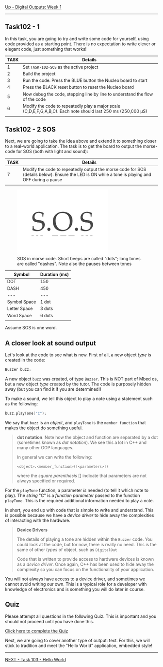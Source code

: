 [Up - Digital Outputs: Week 1](Digital_Outputs_1.md)

--- 

## Task102 - 1
In this task, you are going to try and write some code for yourself, using code provided as a starting point. There is no expectation to write clever or elegant code, just something that works!

| TASK | Details |
| --- | --- |
| 1 | Set `TASK-102-SOS` as the active project |
| 2 | Build the project |
| 3 | Run the code. Press the BLUE button the Nucleo board to start |
| 4 | Press the BLACK reset button to reset the Nucleo board |
| 5 | Now debug the code, stepping line by line to understand the flow of the code |
| 6 | Modify the code to repeatedly play a major scale (C,D,E,F,G,A,B,C). Each note should last 250 ms (250,000 &micro;S)
|| 

## Task102 - 2 SOS
Next, we are going to take the idea above and extend it to something closer to a real-world application. The task is to get the board to output the morse-code for SOS (both with light and sound):

| TASK | Details |
| --- | --- |
| 7 | Modify the code to repeatedly output the morse code for SOS (details below). Ensure the LED is ON while a tone is playing and OFF during a pause |
|| 

<figure>
<img src="../img/sos.png" width=300>
<figcaption>SOS in morse code. Short beeps are called "dots"; long tones are called "dashes". Note also the pauses between tones</figcaption>
</figure>

| Symbol | Duration (ms) |
| --- | --- |
| DOT | 150 |
| DASH | 450 |
| --- | --- |
| Symbol Space | 1 dot |
| Letter Space | 3 dots |
| Word Space | 6 dots |
||  ||

Assume SOS is one word.

## A closer look at sound output
Let's look at the code to see what is new. First of all, a new object _type_ is created in the code:

```C++
Buzzer buzz;
```

A new object `buzz` was created, of type `Buzzer`. This is NOT part of Mbed os, but a new object _type_ created by the tutor. The code is purposely hidden away (but you can find it if you are determined!)

To make a sound, we tell this object to play a note using a statement such as the following:

```C++
buzz.playTone("C");
```

We say that `buzz` is an *object*, and `playTone` is the `member function` that makes the object do something useful. 

> **dot notation**. Note how the object and function are separated by a dot (sometimes known as *dot notation*). We see this a lot in C++ and many other OOP languages.
>
> In general we can write the following:
> ```
> <object>.<member_function>([<parameters>])
> ```
>
> where the _square parenthesis_ [] indicate that parameters are not always specified or required. 

For the `playTone` function, a parameter _is_ needed (to tell it which note to play). The *string* "C" is a *function parameter* passed to the function `playTone`. This is the required additional information needed to play a note.

In short, you end up with code that is simple to write and understand. This is possible because we have a *device driver* to hide away the complexities of interacting with the hardware.

> **Device Drivers** 
>
> The details of playing a tone are hidden within the `Buzzer` code. You could look at the code, but for now, there is really no need. This is the same of other _types_ of object, such as `DigitalOut`
> 
> Code that is written to provide access to hardware devices is known as a *device driver*. Once again, C++ has been used to hide away the complexity so you can focus on the functionality of your application.

You will not always have access to a device driver, and sometimes we cannot avoid writing our own. This is a typical role for a developer with knowledge of electronics and is something you will do later in course.


## Quiz
Please attempt all questions in the following Quiz. This is important and you should not proceed until you have done this.

[Click here to complete the Quiz](https://dle.plymouth.ac.uk/mod/quiz/view.php?id=944285)

Next, we are going to cover another type of output: text. For this, we will stick to tradition and meet the "Hello World" application, embedded style!

---

[NEXT - Task 103 - Hello World](TASK103.md)